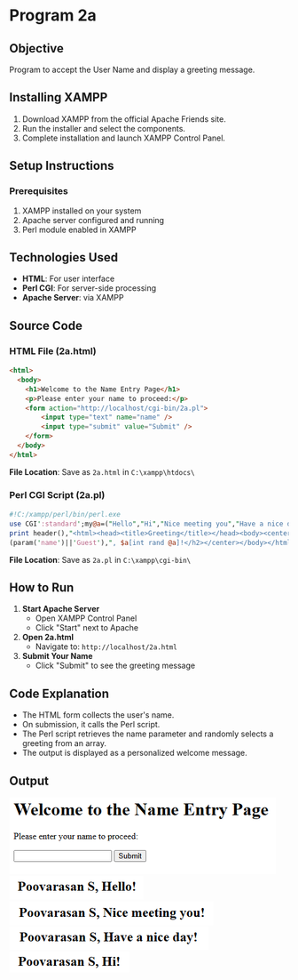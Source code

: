 # Program 2a

## Objective
Program to accept the User Name and display a greeting message.

## Installing XAMPP
1. Download XAMPP from the official Apache Friends site.
2. Run the installer and select the components.
3. Complete installation and launch XAMPP Control Panel.

## Setup Instructions

### Prerequisites
1. XAMPP installed on your system
2. Apache server configured and running
3. Perl module enabled in XAMPP

## Technologies Used
- **HTML**: For user interface
- **Perl CGI**: For server-side processing
- **Apache Server**: via XAMPP

## Source Code

### HTML File (2a.html)
```html
<html>
  <body>
    <h1>Welcome to the Name Entry Page</h1>
    <p>Please enter your name to proceed:</p>
    <form action="http://localhost/cgi-bin/2a.pl">
        <input type="text" name="name" />
        <input type="submit" value="Submit" />
    </form>
  </body>
</html>
```

**File Location**: Save as `2a.html` in `C:\xampp\htdocs\`

### Perl CGI Script (2a.pl)

```perl
#!C:/xampp/perl/bin/perl.exe
use CGI':standard';my@a=("Hello","Hi","Nice meeting you","Have a nice day");
print header(),"<html><head><title>Greeting</title></head><body><center><h2>",
(param('name')||'Guest'),", $a[int rand @a]!</h2></center></body></html>";
```

**File Location**: Save as `2a.pl` in `C:\xampp\cgi-bin\`

## How to Run
1. **Start Apache Server**
     - Open XAMPP Control Panel
     - Click "Start" next to Apache
2. **Open 2a.html**
     - Navigate to: `http://localhost/2a.html`
3. **Submit Your Name**
     - Click "Submit" to see the greeting message

## Code Explanation
- The HTML form collects the user's name.
- On submission, it calls the Perl script.
- The Perl script retrieves the name parameter and randomly selects a greeting from an array.
- The output is displayed as a personalized welcome message.

## Output
![output 1](./o1.png)
![output 2](./o2.png)
![output 3](./o3.png)
![output 4](./o4.png)
![output 5](./o5.png)